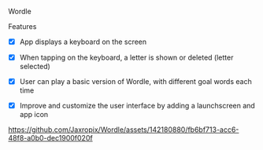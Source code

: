 Wordle 

Features

- [X] App displays a keyboard on the screen
- [x] When tapping on the keyboard, a letter is shown or deleted (letter selected)
- [X] User can play a basic version of Wordle, with different goal words each time
- [X] Improve and customize the user interface by adding a launchscreen and app icon


https://github.com/Jaxropix/Wordle/assets/142180880/fb6bf713-acc6-48f8-a0b0-dec1900f020f

